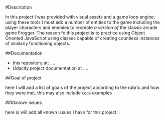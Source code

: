 #Description

In this project I was provided with visual assets and a game loop engine; using these tools I must add a number of entities to the game including the player characters and enemies to recreate _a version of_ the classic arcade game Frogger. The reason fo this project is to practice using Object Oriented JavaScript using classes capable of creating countless instances of similarly functioning objects.

##Documentation

  * this repository at: ....
  * Udacity project documentation at ....

##Goal of project

here I will add a list of goals of the project according to the rubric and how they were met. this may also include `code` examples

###known issues

here is will add all known issues I have for this project.
